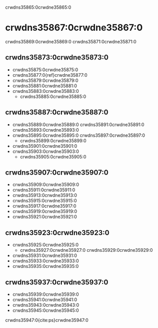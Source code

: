 crwdns35865:0crwdne35865:0
# crwdns35867:0crwdne35867:0

crwdns35869:0crwdne35869:0 crwdns35871:0crwdne35871:0

## crwdns35873:0crwdne35873:0

- crwdns35875:0crwdne35875:0
- crwdns35877:0{ref}crwdne35877:0
- crwdns35879:0crwdne35879:0
- crwdns35881:0crwdne35881:0
- crwdns35883:0crwdne35883:0
  - crwdns35885:0crwdne35885:0

## crwdns35887:0crwdne35887:0

- crwdns35889:0crwdne35889:0 crwdns35891:0crwdne35891:0 crwdns35893:0crwdne35893:0
- crwdns35895:0crwdne35895:0 crwdns35897:0crwdne35897:0
    - crwdns35899:0crwdne35899:0
- crwdns35901:0crwdne35901:0
- crwdns35903:0crwdne35903:0
  - crwdns35905:0crwdne35905:0

## crwdns35907:0crwdne35907:0

- crwdns35909:0crwdne35909:0
- crwdns35911:0crwdne35911:0
- crwdns35913:0crwdne35913:0
- crwdns35915:0crwdne35915:0
- crwdns35917:0crwdne35917:0
- crwdns35919:0crwdne35919:0
- crwdns35921:0crwdne35921:0

## crwdns35923:0crwdne35923:0

- crwdns35925:0crwdne35925:0
    - crwdns35927:0crwdne35927:0 crwdns35929:0crwdne35929:0
- crwdns35931:0crwdne35931:0
-  crwdns35933:0crwdne35933:0
- crwdns35935:0crwdne35935:0

## crwdns35937:0crwdne35937:0

- crwdns35939:0crwdne35939:0
- crwdns35941:0crwdne35941:0
- crwdns35943:0crwdne35943:0
- crwdns35945:0crwdne35945:0

crwdns35947:0{cite:ps}crwdne35947:0 
